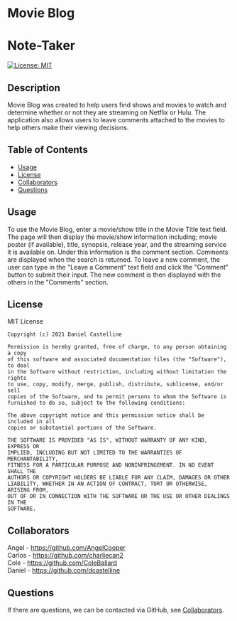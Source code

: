 # Movie Blog

# Note-Taker
  [![License: MIT](https://img.shields.io/badge/License-MIT-yellow.svg)](https://opensource.org/licenses/MIT)

  ## Description
  Movie Blog was created to help users find shows and movies to watch and determine whether or not they are streaming on Netflix or Hulu.  The application also allows users to leave comments attached to the movies to help others make their viewing decisions.

  ## Table of Contents
  - [Usage](#usage)
  - [License](#license)
  - [Collaborators](#collaborators)
  - [Questions](#questions)

  ## Usage
  To use the Movie Blog, enter a movie/show title in the Movie Title text field.  The page will then display the movie/show information including; movie poster (if available), title, synopsis, release year, and the streaming service it is available on.  Under this information is the comment section.  Comments are displayed when the search is returned.  To leave a new comment, the user can type in the "Leave a Comment" text field and click the "Comment" button to submit their input.  The new comment is then displayed with the others in the "Comments" section.  

  ## License
  MIT License

    Copyright (c) 2021 Daniel Castelline
    
    Permission is hereby granted, free of charge, to any person obtaining a copy
    of this software and associated documentation files (the "Software"), to deal
    in the Software without restriction, including without limitation the rights
    to use, copy, modify, merge, publish, distribute, sublicense, and/or sell
    copies of the Software, and to permit persons to whom the Software is
    furnished to do so, subject to the following conditions:
    
    The above copyright notice and this permission notice shall be included in all
    copies or substantial portions of the Software.
    
    THE SOFTWARE IS PROVIDED "AS IS", WITHOUT WARRANTY OF ANY KIND, EXPRESS OR
    IMPLIED, INCLUDING BUT NOT LIMITED TO THE WARRANTIES OF MERCHANTABILITY,
    FITNESS FOR A PARTICULAR PURPOSE AND NONINFRINGEMENT. IN NO EVENT SHALL THE
    AUTHORS OR COPYRIGHT HOLDERS BE LIABLE FOR ANY CLAIM, DAMAGES OR OTHER
    LIABILITY, WHETHER IN AN ACTION OF CONTRACT, TORT OR OTHERWISE, ARISING FROM,
    OUT OF OR IN CONNECTION WITH THE SOFTWARE OR THE USE OR OTHER DEALINGS IN THE
    SOFTWARE.
    
  ## Collaborators
  Angel - https://github.com/AngelCooper<br>
  Carlos - https://github.com/charliecan2<br>
  Cole - https://github.com/ColeBallard<br>
  Daniel - https://github.com/dcastelline

  ## Questions
  If there are questions, we can be contacted via GitHub, see [Collaborators](#collaborators).
